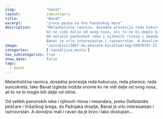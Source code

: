 ```yaml
---
slug:              "banat"
layout:            subcategory
title:             "Banat"
excerpt:           "zrnce peska na dnu Panonskog mora"
description:       "Melanholična ravnica, dosadna procesija reda kukuruza, reda pšenice, reda suncokreta, tako Banat izgleda možda onome
                   ko ne vidi dalje od svog nosa, ali to ne bi moglo biti dalje od istine.
                   Od velikih panonskih reka i njihovih ritova i meandara, preko Deliblatske peščare i Vršačkog brega, do Pašnjaka droplje,
                   Banat je vrlo interesantan i raznovrstan. A dovoljno mali i ravan da je brzo i lako dostupan..."
image:             "/putopisi/2007-do-pescare-biciklom/img/20070707-21.jpg"
categories:        ['zanimljiva_mesta']
has_subcategories: true
show_date:         false
tags:
  - banat
---
```


Melanholična ravnica, dosadna procesija reda kukuruza, reda pšenice, reda suncokreta, tako Banat izgleda možda onome
ko ne vidi dalje od svog nosa, ali to ne bi moglo biti dalje od istine.

Od velikih panonskih reka i njihovih ritova i meandara, preko Deliblatske peščare i Vršačkog brega, do Pašnjaka droplje,
Banat je vrlo interesantan i raznovrstan. A dovoljno mali i ravan da je brzo i lako dostupan...